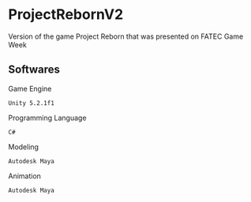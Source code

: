 # ProjectRebornV2

Version of the game Project Reborn that was presented on FATEC Game Week

## Softwares

Game Engine
```
Unity 5.2.1f1
```

Programming Language
```
C#
```

Modeling
```
Autodesk Maya
```

Animation
```
Autodesk Maya
```
